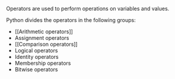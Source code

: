 Operators are used to perform operations on variables and values.

Python divides the operators in the following groups:
- [[Arithmetic operators]]
- Assignment operators
- [[Comparison operators]]
- Logical operators
- Identity operators
- Membership operators
- Bitwise operators
